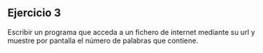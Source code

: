 ## Ejercicio 3

Escribir un programa que acceda a un fichero de internet mediante su url y muestre por pantalla el número de palabras que contiene.